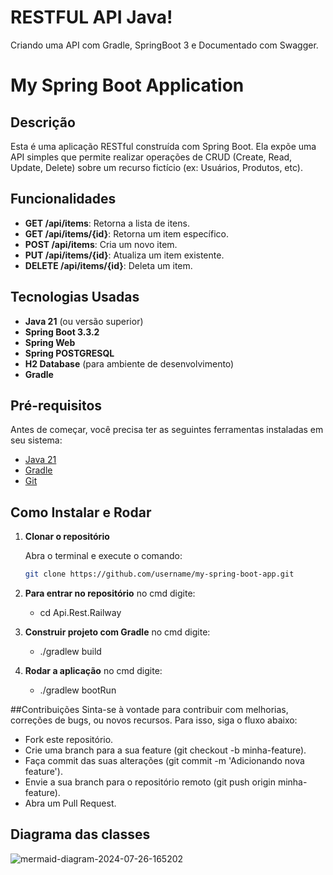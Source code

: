<h1>RESTFUL API Java!</h1>
Criando uma API com Gradle, SpringBoot 3 e Documentado com Swagger.

# My Spring Boot Application

## Descrição
Esta é uma aplicação RESTful construída com Spring Boot. Ela expõe uma API simples que permite realizar operações de CRUD (Create, Read, Update, Delete) sobre um recurso fictício (ex: Usuários, Produtos, etc).

## Funcionalidades
- **GET /api/items**: Retorna a lista de itens.
- **GET /api/items/{id}**: Retorna um item específico.
- **POST /api/items**: Cria um novo item.
- **PUT /api/items/{id}**: Atualiza um item existente.
- **DELETE /api/items/{id}**: Deleta um item.

## Tecnologias Usadas
- **Java 21** (ou versão superior)
- **Spring Boot 3.3.2**
- **Spring Web**
- **Spring POSTGRESQL**
- **H2 Database** (para ambiente de desenvolvimento)
- **Gradle**

## Pré-requisitos

Antes de começar, você precisa ter as seguintes ferramentas instaladas em seu sistema:

- [Java 21](https://www.oracle.com/java/technologies/javase/jdk21-archive-downloads.html)
- [Gradle](https://gradle.org/install/)
- [Git](https://git-scm.com/book/en/v2/Getting-Started-Installing-Git)

## Como Instalar e Rodar

1. **Clonar o repositório**
   
   Abra o terminal e execute o comando:

   ```bash
   git clone https://github.com/username/my-spring-boot-app.git

2. **Para entrar no repositório**
   no cmd digite:
     - cd Api.Rest.Railway
   
4. **Construir projeto com Gradle**
   no cmd digite:
     - ./gradlew build
       
5. **Rodar a aplicação**
   no cmd digite:
     - ./gradlew bootRun
  
##Contribuições
Sinta-se à vontade para contribuir com melhorias, correções de bugs, ou novos recursos. Para isso, siga o fluxo abaixo:

- Fork este repositório.
- Crie uma branch para a sua feature (git checkout -b minha-feature).
- Faça commit das suas alterações (git commit -m 'Adicionando nova feature').
- Envie a sua branch para o repositório remoto (git push origin minha-feature).
- Abra um Pull Request.

## Diagrama das classes

![mermaid-diagram-2024-07-26-165202](https://github.com/user-attachments/assets/5b729ace-7cec-4bfc-8d5a-2d6e5ab46f58)

